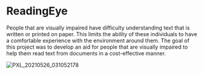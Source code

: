 # ReadingEye
People that are visually impaired have difficulty understanding
text that is written or printed on paper. This limits the ability of
these individuals to have a comfortable experience with the
environment around them. The goal of this project was to develop an aid
for people that are visually impaired to help them read text from
documents in a cost-effective manner.

![PXL_20210526_031052178](https://user-images.githubusercontent.com/71733320/187094531-e37befc8-75c0-4e0d-8d4a-72a3ea144e95.jpg)
